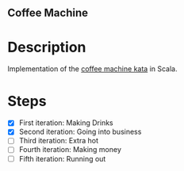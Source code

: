 ## Coffee Machine

# Description

Implementation of the [coffee machine kata](https://simcap.github.io/coffeemachine/) in Scala.

# Steps

- [x] First iteration: Making Drinks 
- [x] Second iteration: Going into business
- [ ] Third iteration: Extra hot
- [ ] Fourth iteration: Making money
- [ ] Fifth iteration: Running out
